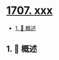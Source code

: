 # [1707. xxx](https://github.com/Tdahuyou/TNotes.leetcode/tree/main/notes/1707.%20xxx)

<!-- region:toc -->

- [1. 📝 概述](#1--概述)

<!-- endregion:toc -->

## 1. 📝 概述

